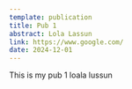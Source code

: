 ```yaml
---
template: publication
title: Pub 1
abstract: Lola Lassun
link: https://www.google.com/
date: 2024-12-01
---
```

T﻿his is my pub 1 loala lussun